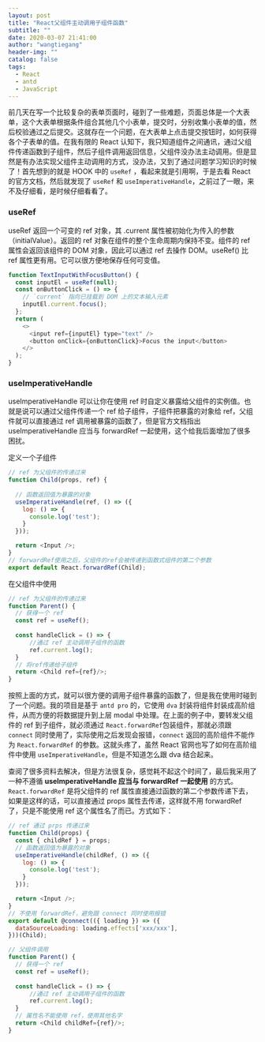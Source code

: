 ```yaml
---
layout: post
title: "React父组件主动调用子组件函数"
subtitle: ""
date: 2020-03-07 21:41:00
author: "wangtiegang"
header-img: ""
catalog: false
tags:
  - React
  - antd
  - JavaScript
---
```


前几天在写一个比较复杂的表单页面时，碰到了一些难题，页面总体是一个大表单，这个大表单根据条件组合其他几个小表单，提交时，分别收集小表单的值，然后校验通过之后提交。这就存在一个问题，在大表单上点击提交按钮时，如何获得各个子表单的值。在我有限的 React 认知下，我只知道组件之间通讯，通过父组件传递函数到子组件，然后子组件调用返回信息，父组件没办法主动调用。但是显然是有办法实现父组件主动调用的方式，没办法，又到了通过问题学习知识的时候了！首先想到的就是 HOOK 中的 ```useRef``` ，看起来就是引用啊，于是去看 React 的官方文档，然后就发现了 ```useRef``` 和 ```useImperativeHandle```，之前过了一眼，来不及仔细看，是时候仔细看看了。

### useRef

useRef 返回一个可变的 ref 对象，其 .current 属性被初始化为传入的参数（initialValue）。返回的 ref 对象在组件的整个生命周期内保持不变。组件的 ref 属性会返回该组件的 DOM 对象，因此可以通过 ref 去操作 DOM。useRef() 比 ref 属性更有用。它可以很方便地保存任何可变值。

```javascript
function TextInputWithFocusButton() {
  const inputEl = useRef(null);
  const onButtonClick = () => {
    // `current` 指向已挂载到 DOM 上的文本输入元素
    inputEl.current.focus();
  };
  return (
    <>
      <input ref={inputEl} type="text" />
      <button onClick={onButtonClick}>Focus the input</button>
    </>
  );
}
```

### useImperativeHandle

useImperativeHandle 可以让你在使用 ref 时自定义暴露给父组件的实例值。也就是说可以通过父组件传递一个 ref 给子组件，子组件把暴露的对象给 ref，父组件就可以直接通过 ref 调用被暴露的函数了，但是官方文档指出 useImperativeHandle 应当与 forwardRef 一起使用，这个给我后面增加了很多困扰。

定义一个子组件
```javascript
// ref 为父组件的传递过来
function Child(props, ref) {
  
  // 函数返回值为暴露的对象
  useImperativeHandle(ref, () => ({
    log: () => {
      console.log('test');
    }
  }));

  return <Input />;
}
// forwardRef使用之后，父组件的ref会被传递到函数式组件的第二个参数
export default React.forwardRef(Child);
```

在父组件中使用
```javascript
// ref 为父组件的传递过来
function Parent() {
  // 获得一个 ref
  const ref = useRef();
  
  const handleClick = () => {
      //通过 ref 主动调用子组件的函数
      ref.current.log();
  }
  // 将ref传递给子组件
  return <Child ref={ref}/>;
}
```

按照上面的方式，就可以很方便的调用子组件暴露的函数了，但是我在使用时碰到了一个问题。我的项目是基于 ```antd pro``` 的，它使用 ```dva``` 封装将组件封装成高阶组件，从而方便的将数据提升到上层 modal 中处理。在上面的例子中，要转发父组件的 ref 到子组件，就必须通过 ```React.forwardRef```包装组件，那就必须跟 ```connect``` 同时使用了，实际使用之后发现会报错，```connect``` 返回的高阶组件不能作为 ```React.forwardRef``` 的参数。这就头疼了，虽然 React 官网也写了如何在高阶组件中使用 ```useImperativeHandle```，但是不知道怎么跟 dva 结合起来。

查阅了很多资料去解决，但是方法很复杂，感觉耗不起这个时间了，最后我采用了一种不遵循 **useImperativeHandle 应当与 forwardRef 一起使用** 的方式。```React.forwardRef``` 是将父组件的 ref 属性直接通过函数的第二个参数传递下去，如果是这样的话，可以直接通过 props 属性去传递，这样就不用 forwardRef 了，只是不能使用 ref 这个属性名了而已。方式如下：

```javascript
// ref 通过 prps 传递过来
function Child(props) {
  const { childRef } = props;
  // 函数返回值为暴露的对象
  useImperativeHandle(childRef, () => ({
    log: () => {
      console.log('test');
    }
  }));

  return <Input />;
}
// 不使用 forwardRef，避免跟 connect 同时使用报错
export default @connect(({ loading }) => ({
  dataSourceLoading: loading.effects['xxx/xxx'],
}))(Child);

// 父组件调用
function Parent() {
  // 获得一个 ref
  const ref = useRef();
  
  const handleClick = () => {
      //通过 ref 主动调用子组件的函数
      ref.current.log();
  }
  // 属性名不能使用 ref，使用其他名字
  return <Child childRef={ref}/>;
}
```
